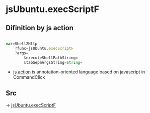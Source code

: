 # jsUbuntu.execScriptF

## Difinition by js action

```js.js

var=Shell2Http
	?func=jsUbuntu.execScriptF
	?args=
		&executeShellPathString=
		&tabSepaArgsString=String=
```

- [js action](#) is annotation-oriented language based on javascript in CommandClick

## Src

-> [jsUbuntu.execScriptF](https://github.com/puutaro/CommandClick/blob/master/app/src/main/java/com/puutaro/commandclick/fragment_lib/terminal_fragment/js_interface/JsUbuntu.kt#L48)


